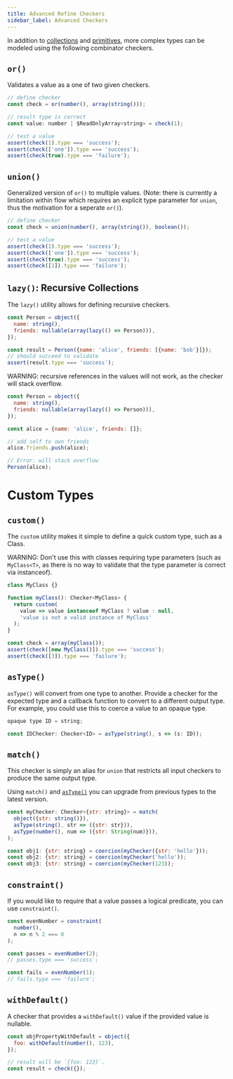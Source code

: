 ```yaml
---
title: Advanced Refine Checkers
sidebar_label: Advanced Checkers
---
```


In addition to [collections](/docs/refine/api/Collection_Checkers) and [primitives](/docs/refine/api/Primitive_Checkers), more complex types can be modeled using the following combinator checkers.

## `or()`

Validates a value as a one of two given checkers.

```jsx
// define checker
const check = or(number(), array(string()));

// result type is correct
const value: number | $ReadOnlyArray<string> = check(1);

// test a value
assert(check(1).type === 'success');
assert(check(['one']).type === 'success');
assert(check(true).type === 'failure');
```

## `union()`

Generalized version of `or()` to multiple values. (Note: there is currently a limitation within flow which requires an explicit type parameter for `union`, thus the motivation for a seperate `or()`).

```jsx
// define checker
const check = union(number(), array(string()), boolean());

// test a value
assert(check(1).type === 'success');
assert(check(['one']).type === 'success');
assert(check(true).type === 'success');
assert(check([1]).type === 'failure');
```

## `lazy()`: Recursive Collections

The `lazy()` utility allows for defining recursive checkers.

```jsx
const Person = object({
  name: string(),
  friends: nullable(array(lazy(() => Person))),
});

const result = Person({name: 'alice', friends: [{name: 'bob'}]});
// should succeed to validate
assert(result.type === 'success');
```

WARNING: recursive references in the values will not work, as the checker will stack overflow.

```jsx
const Person = object({
  name: string(),
  friends: nullable(array(lazy(() => Person))),
});

const alice = {name: 'alice', friends: []};

// add self to own friends
alice.friends.push(alice);

// Error: will stack overflow
Person(alice);
```

# Custom Types

## `custom()`

The `custom` utility makes it simple to define a quick custom type, such as a Class.

WARNING: Don't use this with classes requiring type parameters (such as `MyClass<T>`,
as there is no way to validate that the type parameter is correct via instanceof).

```jsx
class MyClass {}

function myClass(): Checker<MyClass> {
  return custom(
    value => value instanceof MyClass ? value : null,
    'value is not a valid instance of MyClass'
  );
}

const check = array(myClass());
assert(check([new MyClass()]).type === 'success');
assert(check([3]).type === 'failure');
```

## `asType()`

`asType()` will convert from one type to another.  Provide a checker for the expected type and a callback function to convert to a different output type.  For example, you could use this to coerce a value to an opaque type.

```jsx
opaque type ID = string;

const IDChecker: Checker<ID> = asType(string(), s => (s: ID));
```

## `match()`

This checker is simply an alias for `union` that restricts all input checkers to produce the same output type.

Using `match()` and [`asType()`](/docs/refine/api/Advanced_Checkers#asType) you can upgrade from previous types to the latest version.

```jsx
const myChecker: Checker<{str: string}> = match(
  object({str: string()}),
  asType(string(), str => ({str: str})),
  asType(number(), num => ({str: String(num)})),
);

const obj1: {str: string} = coercion(myChecker({str: 'hello'}));
const obj2: {str: string} = coercion(myChecker('hello'));
const obj3: {str: string} = coercion(myChecker(123));
```

## `constraint()`

If you would like to require that a value passes a logical predicate, you can use `constraint()`.

```jsx
const evenNumber = constraint(
  number(),
  n => n % 2 === 0
);

const passes = evenNumber(2);
// passes.type === 'success';

const fails = evenNumber(1);
// fails.type === 'failure';
```

## `withDefault()`

A checker that provides a `withDefault()` value if the provided value is nullable.

```jsx
const objPropertyWithDefault = object({
  foo: withDefault(number(), 123),
});

// result will be `{foo: 123}`.
const result = check({});
```

